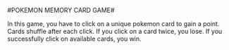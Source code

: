#POKEMON MEMORY CARD GAME#

In this game, you have to click on a unique pokemon card to gain a point.
Cards shuffle after each click.
If you click on a card twice, you lose.
If you successfully click on available cards, you win.
